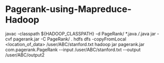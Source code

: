 # Pagerank-using-Mapreduce-Hadoop
javac -classpath ${HADOOP_CLASSPATH} -d PageRank/ *.java */*.java
jar -cvf pagerank.jar -C PageRank/ .
hdfs dfs -copyFromLocal <location_of_data> /user/ABC/stanford.txt
hadoop jar pagerank.jar com.pagerank.PageRank --input /user/ABC/stanford.txt --output /user/ABC/output2
